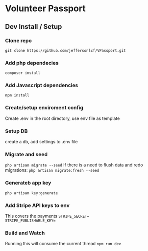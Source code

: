 # Volunteer Passport

## Dev Install / Setup 

### Clone repo

`` git clone https://github.com/jeffersonlcf/VPassport.git ``

### Add php dependecies
``composer install``

### Add Javascript dependencies
`` npm install ``

### Create/setup enviroment config
Create .env in the root directory, use env file as template

### Setup DB ###
create a db, add settings to .env file

### Migrate and seed ###
`` php artisan migrate --seed ``
If there is a need to flush data and redo migrations:
`` php artisan migrate:fresh --seed ``

### Generateb app key ###
`` php artisan key:generate ``

### Add Stripe API keys to env ###
This covers the payments
`` STRIPE_SECRET= ``    
`` STRIPE_PUBLISHABLE_KEY= ``

### Build and Watch ###
Running this will consume the current thread
`` npm run dev ``
